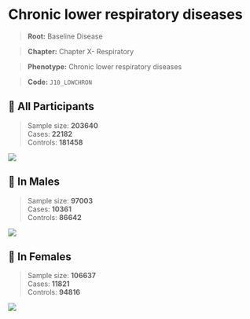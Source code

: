 # Chronic lower respiratory diseases

> **Root:** Baseline Disease  

> **Chapter:** Chapter X- Respiratory  

> **Phenotype:** Chronic lower respiratory diseases  

> **Code:** `J10_LOWCHRON`

## 🧪 All Participants  
> Sample size: **203640**  
> Cases: **22182**  
> Controls: **181458**
<img src="/Disease/Figures/ALL/Incidence/J10_LOWCHRON.png"/>
<CsvTable src="/public/Disease/Data/ALL/Incidence/COX_J10_LOWCHRON.csv" label="🔍 View full results" />

## 👨 In Males  
> Sample size: **97003**  
> Cases: **10361**  
> Controls: **86642**
<img src="/Disease/Figures/Male/Incidence/J10_LOWCHRON.png"/>
<CsvTable src="/public/Disease/Data/Male/Incidence/COX_J10_LOWCHRON.csv" label="🔍 View full results" />

## 👩 In Females  
> Sample size: **106637**  
> Cases: **11821**  
> Controls: **94816**
<img src="/Disease/Figures/Female/Incidence/J10_LOWCHRON.png"/>
<CsvTable src="/public/Disease/Data/Female/Incidence/COX_J10_LOWCHRON.csv" label="🔍 View full results" />

